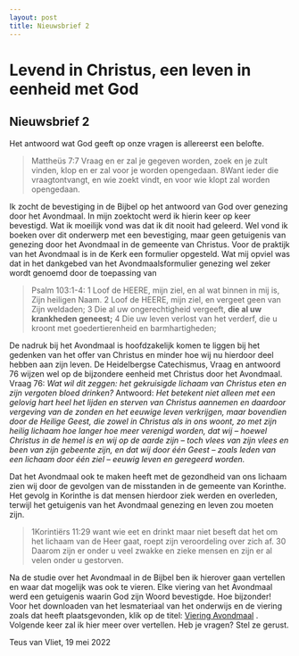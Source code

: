 ```yaml
---
layout: post
title: Nieuwsbrief 2
---
```

# Levend in Christus, een leven in eenheid met God

## Nieuwsbrief 2

Het antwoord wat God geeft op onze vragen is allereerst een belofte.
> Mattheüs 7:7 Vraag en er zal je gegeven worden, zoek en je zult vinden, klop en er zal voor je worden opengedaan. 8Want ieder die vraagt ​​ontvangt, en wie zoekt vindt, en voor wie klopt zal worden opengedaan.


Ik zocht de bevestiging in de Bijbel op het antwoord van God over genezing door het Avondmaal. In mijn zoektocht werd ik hierin keer op keer bevestigd. Wat ik moeilijk vond was dat ik dit nooit had geleerd. Wel vond ik boeken over dit onderwerp met een bevestiging, maar geen getuigenis van genezing door het Avondmaal in de gemeente van Christus. Voor de praktijk van het Avondmaal is in de Kerk een formulier opgesteld. Wat mij opviel was dat in het dankgebed van het Avondmaalsformulier genezing wel zeker wordt genoemd door de toepassing van
> Psalm 103:1-4:
1 Loof de HEERE, mijn ziel, en al wat binnen in mij is, Zijn heiligen Naam.
2 Loof de HEERE, mijn ziel, en vergeet geen van Zijn weldaden;
3 Die al uw ongerechtigheid vergeeft, **die al uw krankheden geneest;**
4 Die uw leven verlost van het verderf, die u kroont met goedertierenheid en barmhartigheden;

De nadruk bij het Avondmaal is hoofdzakelijk komen te liggen bij het gedenken van het offer van Christus en minder hoe wij nu hierdoor deel hebben aan zijn leven. 
De Heidelbergse Catechismus, Vraag en antwoord 76 wijzen wel op de bijzondere eenheid met Christus door het Avondmaal.
Vraag 76: *Wat wil dit zeggen: het gekruisigde lichaam van Christus eten en zijn vergoten bloed drinken?*
Antwoord: *Het betekent niet alleen met een gelovig hart heel het lijden en sterven van Christus aannemen en daardoor vergeving van de zonden en het eeuwige leven verkrijgen, maar bovendien door de Heilige Geest, die zowel in Christus als in ons woont, zo met zijn heilig lichaam hoe langer hoe meer verenigd worden, dat wij – hoewel Christus in de hemel is en wij op de aarde zijn – toch vlees van zijn vlees en been van zijn gebeente zijn, en dat wij door één Geest – zoals leden van een lichaam door één ziel – eeuwig leven en geregeerd worden.*
 
Dat het Avondmaal ook te maken heeft met de gezondheid van ons lichaam zien wij door de gevolgen van de misstanden in de gemeente van Korinthe. Het gevolg in Korinthe is dat mensen hierdoor ziek werden en overleden, terwijl het getuigenis van het Avondmaal genezing en leven zou moeten zijn.
>1Korintiërs 11:29 want wie eet en drinkt maar niet beseft dat het om het lichaam van de Heer gaat, roept zijn veroordeling over zich af. 30 Daarom zijn er onder u veel zwakke en zieke mensen en zijn er al velen onder u gestorven.

Na de studie over het Avondmaal in de Bijbel ben ik hierover gaan vertellen en waar dat mogelijk was ook te vieren. Elke viering van het Avondmaal werd een getuigenis waarin God zijn Woord bevestigde. Hoe bijzonder! 
Voor het downloaden van het lesmateriaal van het onderwijs en de viering zoals dat heeft plaatsgevonden, klik op de titel: [Viering Avondmaal](/assets/pdf/Viering%20Avondmaal.pdf) .
Volgende keer zal ik hier meer over vertellen. Heb je vragen? Stel ze gerust.

Teus van Vliet, 19 mei 2022
